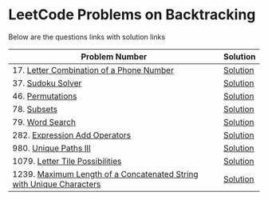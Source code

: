 # LeetCode Problems on Backtracking
Below are the questions links with solution links


|Problem Number|Solution|
|--------------|--------|
|17. [Letter Combination of a Phone Number](https://leetcode.com/problems/letter-combinations-of-a-phone-number)|[Solution](https://github.com/HarshOza36/LeetCode_Problems/blob/main/BackTracking/P17%20-%20letterCombinationOfAPhoneNumber.py)|
|37. [Sudoku Solver](https://leetcode.com/problems/sudoku-solver)|[Solution](https://github.com/HarshOza36/LeetCode_Problems/blob/main/Arrays%20and%20Matrix/P37%20-%20sudokuSolver.py)|
|46. [Permutations](https://leetcode.com/problems/permutations)|[Solution]()|
|78. [Subsets](https://leetcode.com/problems/subsets)|[Solution]()|
|79. [Word Search](https://leetcode.com/problems/word-search)|[Solution](https://github.com/HarshOza36/LeetCode_Problems/blob/main/BackTracking/P79%20-%20wordSearch.py)|
|282. [Expression Add Operators](https://leetcode.com/problems/expression-add-operators/)|[Solution](https://github.com/HarshOza36/LeetCode_Problems/blob/main/BackTracking/P282%20-%20ExpressionAddOperators.py)|
|980. [Unique Paths III](https://leetcode.com/problems/unique-paths-iii/)|[Solution](https://github.com/HarshOza36/LeetCode_Problems/blob/main/BackTracking/P980%20-%20uniquePaths_III.py)|
|1079. [Letter Tile Possibilities](https://leetcode.com/problems/letter-tile-possibilities)|[Solution](https://github.com/HarshOza36/LeetCode_Problems/blob/main/BackTracking/P1079%20-%20letterTilePossibilities.py)|
|1239. [Maximum Length of a Concatenated String with Unique Characters](https://leetcode.com/problems/maximum-length-of-a-concatenated-string-with-unique-characters)|[Solution](https://github.com/HarshOza36/LeetCode_Problems/blob/main/BackTracking/P1239%20-%20maxLengthofaConcatenatedStringwithUniqueCharacters.py)|


